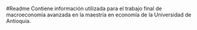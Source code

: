 #Readme
Contiene información utilizada para el trabajo final de macroeconomía avanzada en la maestría en economía de la Universidad de Antioquia. 
